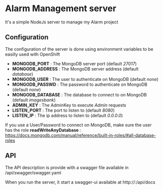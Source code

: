 # Alarm Management server

It's a simple NodeJs server to manage my Alarm project

## Configuration

The configuration of the server is done using environment variables to be easilly used with OpenShift

- **MONGODB_PORT** : The MongoDB server port (default *27017*)
- **MONGODB_ADDRESS** : The MongoDB server address (default *database*)
- **MONGODB_USER** : The user to authenticate on MongoDB (default *none*)
- **MONGODB_PASSWD** : The password to authenticate on MongoDB (default *none*)
- **MONGODB_DATABASE** : The database to connect to on MongoDB (default *imagesbank*)
- **ADMIN_KEY** : The AdminKey to execute *Admin* requests
- **LISTEN_PORT** : The port to listen to (default *8080*)
- **LISTEN_IP** : The ip address to listen to (default *0.0.0.0*)

If you use a User/Password to connect on MongoDB, make sure the user has the role **readWriteAnyDatabase** : https://docs.mongodb.com/manual/reference/built-in-roles/#all-database-roles

## API

The API description is provide with a swagger file available in /api/swagger/swagger.yaml

When you run the server, it start a swagger-ui available at http://<server ip>:<server port>/api/docs
